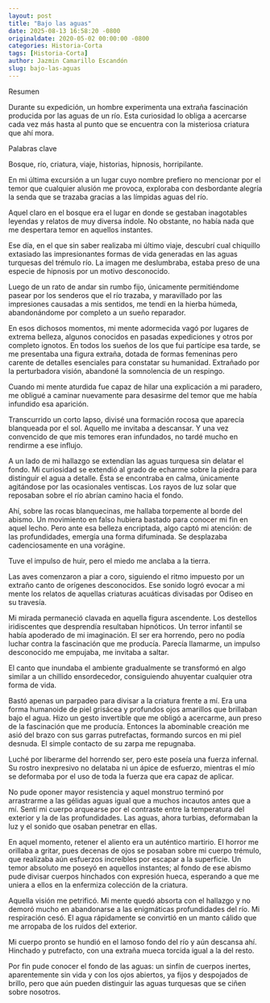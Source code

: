 ```yaml
---
layout: post
title: "Bajo las aguas"
date: 2025-08-13 16:58:20 -0800
originaldate: 2020-05-02 00:00:00 -0800
categories: Historia-Corta
tags: [Historia-Corta]
author: Jazmin Camarillo Escandón
slug: bajo-las-aguas
---
```


Resumen

Durante su expedición, un hombre experimenta una extraña fascinación producida por las aguas de un río. Esta curiosidad lo obliga a acercarse cada vez más hasta al punto que se encuentra con la misteriosa criatura que ahí mora.

Palabras clave

Bosque, río, criatura, viaje, historias, hipnosis, horripilante.

En mi última excursión a un lugar cuyo nombre prefiero no mencionar por el temor que cualquier alusión me provoca, exploraba con desbordante alegría la senda que se trazaba gracias a las límpidas aguas del río.

Aquel claro en el bosque era el lugar en donde se gestaban inagotables leyendas y relatos de muy diversa índole. No obstante, no había nada que me despertara temor en aquellos instantes.

Ese día, en el que sin saber realizaba mi último viaje, descubrí cual chiquillo extasiado las impresionantes formas de vida generadas en las aguas turquesas del trémulo río. La imagen me deslumbraba, estaba preso de una especie de hipnosis por un motivo desconocido.

Luego de un rato de andar sin rumbo fijo, únicamente permitiéndome pasear por los senderos que el río trazaba, y maravillado por las impresiones causadas a mis sentidos, me tendí en la hierba húmeda, abandonándome por completo a un sueño reparador.

En esos dichosos momentos, mi mente adormecida vagó por lugares de extrema belleza, algunos conocidos en pasadas expediciones y otros por completo ignotos. En todos los sueños de los que fui partícipe esa tarde, se me presentaba una figura extraña, dotada de formas femeninas pero carente de detalles esenciales para constatar su humanidad. Extrañado por la perturbadora visión, abandoné la somnolencia de un respingo.

Cuando mi mente aturdida fue capaz de hilar una explicación a mi paradero, me obligué a caminar nuevamente para desasirme del temor que me había infundido esa aparición.

Transcurrido un corto lapso, divisé una formación rocosa que aparecía blanqueada por el sol. Aquello me invitaba a descansar. Y una vez convencido de que mis temores eran infundados, no tardé mucho en rendirme a ese influjo.

A un lado de mi hallazgo se extendían las aguas turquesa sin delatar el fondo. Mi curiosidad se extendió al grado de echarme sobre la piedra para distinguir el agua a detalle. Ésta se encontraba en calma, únicamente agitándose por las ocasionales ventiscas. Los rayos de luz solar que reposaban sobre el río abrían camino hacia el fondo.

Ahí, sobre las rocas blanquecinas, me hallaba torpemente al borde del abismo. Un movimiento en falso hubiera bastado para conocer mi fin en aquel lecho. Pero ante esa belleza encriptada, algo captó mi atención: de las profundidades, emergía una forma difuminada. Se desplazaba cadenciosamente en una vorágine.

Tuve el impulso de huir, pero el miedo me anclaba a la tierra.

Las aves comenzaron a piar a coro, siguiendo el ritmo impuesto por un extraño canto de orígenes desconocidos. Ese sonido logró evocar a mi mente los relatos de aquellas criaturas acuáticas divisadas por Odiseo en su travesía.

Mi mirada permaneció clavada en aquella figura ascendente. Los destellos iridiscentes que desprendía resultaban hipnóticos. Un terror infantil se había apoderado de mi imaginación. El ser era horrendo, pero no podía luchar contra la fascinación que me producía. Parecía llamarme, un impulso desconocido me empujaba, me invitaba a saltar.

El canto que inundaba el ambiente gradualmente se transformó en algo similar a un chillido ensordecedor, consiguiendo ahuyentar cualquier otra forma de vida.

Bastó apenas un parpadeo para divisar a la criatura frente a mí. Era una forma humanoide de piel grisácea y profundos ojos amarillos que brillaban bajo el agua. Hizo un gesto invertible que me obligó a acercarme, aun preso de la fascinación que me producía. Entonces la abominable creación me asió del brazo con sus garras putrefactas, formando surcos en mi piel desnuda. El simple contacto de su zarpa me repugnaba.

Luché por liberarme del horrendo ser, pero este poseía una fuerza infernal. Su rostro inexpresivo no delataba ni un ápice de esfuerzo, mientras el mío se deformaba por el uso de toda la fuerza que era capaz de aplicar.

No pude oponer mayor resistencia y aquel monstruo terminó por arrastrarme a las gélidas aguas igual que a muchos incautos antes que a mí. Sentí mi cuerpo arquearse por el contraste entre la temperatura del exterior y la de las profundidades. Las aguas, ahora turbias, deformaban la luz y el sonido que osaban penetrar en ellas.

En aquel momento, retener el aliento era un auténtico martirio. El horror me orillaba a gritar, pues decenas de ojos se posaban sobre mi cuerpo trémulo, que realizaba aún esfuerzos increíbles por escapar a la superficie. Un temor absoluto me poseyó en aquellos instantes; al fondo de ese abismo pude divisar cuerpos hinchados con expresión hueca, esperando a que me uniera a ellos en la enfermiza colección de la criatura.

Aquella visión me petrificó. Mi mente quedó absorta con el hallazgo y no demoró mucho en abandonarse a las enigmáticas profundidades del río. Mi respiración cesó. El agua rápidamente se convirtió en un manto cálido que me arropaba de los ruidos del exterior.

Mi cuerpo pronto se hundió en el lamoso fondo del río y aún descansa ahí. Hinchado y putrefacto, con una extraña mueca torcida igual a la del resto.

Por fin pude conocer el fondo de las aguas: un sinfín de cuerpos inertes, aparentemente sin vida y con los ojos abiertos, ya fijos y despojados de brillo, pero que aún pueden distinguir las aguas turquesas que se ciñen sobre nosotros.